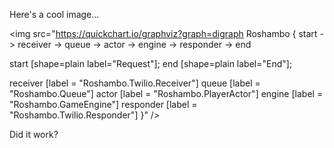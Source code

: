 Here's a cool image...

<img src="https://quickchart.io/graphviz?graph=digraph Roshambo {
  start -> receiver -> queue -> actor -> engine -> responder -> end

  start [shape=plain label="Request"];
  end [shape=plain label="End"];
  
  receiver [label = "Roshambo.Twilio.Receiver"]
  queue [label = "Roshambo.Queue"]
  actor [label = "Roshambo.PlayerActor"]
  engine [label = "Roshambo.GameEngine"]
  responder [label = "Roshambo.Twilio.Responder"]
}" />

Did it work?